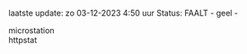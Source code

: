 laatste update: 
zo 03-12-2023  4:50   uur 
Status: FAALT - geel - 
<div class="service R">microstation</div><div class="service G">httpstat</div>